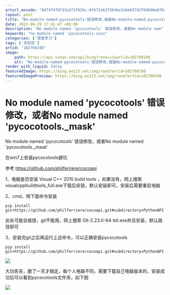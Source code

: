 ```yaml
---
arturl_encode: "68747470733a2f2f626c:6f672e6373646e2e6e65742f64696e6764696e67313032322f:61727469636c652f64657461696c732f313032373630313938"
layout: post
title: "No-module-named-pycocotools-错误修改,或者No-module-named-pycocotools._mask"
date: 2023-06-29 17:41:47 +08:00
description: "No module named 'pycocotools' 错误修改，或者No module nam"
keywords: "no module named 'pycocotools.coco"
categories: ['深度学习']
tags: ['无标签']
artid: "102760198"
image:
    path: https://api.vvhan.com/api/bing?rand=sj&artid=102760198
    alt: "No-module-named-pycocotools-错误修改,或者No-module-named-pycocotools._mask"
render_with_liquid: false
featuredImage: https://bing.ee123.net/img/rand?artid=102760198
featuredImagePreview: https://bing.ee123.net/img/rand?artid=102760198
---
```


# No module named 'pycocotools' 错误修改，或者No module named 'pycocotools._mask'

No module named 'pycocotools' 错误修改，或者No module named 'pycocotools._mask'

在win7上安装pycocotools避坑

参考
<https://github.com/philferriere/cocoapi>

1、电脑是否安装 Visual C++ 2015 build tools ，如果没有，网上搜索visualcppbuildtools_full.exe下载后安装，默认安装即可，安装后需要重启电脑

2、cmd，用下面命令安装

```
pip install git+https://github.com/philferriere/cocoapi.git#subdirectory=PythonAPI
```

此处可能会报错，git不能用，网上搜索 Git-2.23.0-64-bit.exe并且安装，默认路径即可

3、安装完git之后再运行上述命令，可以正确安装pycocotools

```
pip install git+https://github.com/philferriere/cocoapi.git#subdirectory=PythonAPI
```

![](https://i-blog.csdnimg.cn/blog_migrate/526566eedf914b9d92caa1f2f5783a9f.png)

大功告吉，磨了一天才搞定，每个人电脑不同，需要下载自己电脑版本的，安装成功后可以看到pycocotools文件夹，如下图

![](https://i-blog.csdnimg.cn/blog_migrate/331458d00bfa6eacec73db48f7d52829.png)